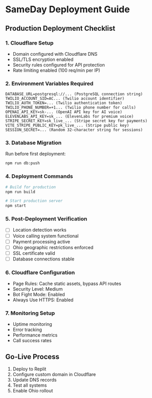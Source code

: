 # SameDay Deployment Guide

## Production Deployment Checklist

### 1. Cloudflare Setup
- Domain configured with Cloudflare DNS
- SSL/TLS encryption enabled
- Security rules configured for API protection
- Rate limiting enabled (100 req/min per IP)

### 2. Environment Variables Required
```
DATABASE_URL=postgresql://... (PostgreSQL connection string)
TWILIO_ACCOUNT_SID=AC... (Twilio account identifier)
TWILIO_AUTH_TOKEN=... (Twilio authentication token)
TWILIO_PHONE_NUMBER=+1... (Twilio phone number for calls)
OPENAI_API_KEY=sk-... (OpenAI API key for AI voice)
ELEVENLABS_API_KEY=sk_... (ElevenLabs for premium voice)
STRIPE_SECRET_KEY=sk_live_... (Stripe secret key for payments)
VITE_STRIPE_PUBLIC_KEY=pk_live_... (Stripe public key)
SESSION_SECRET=... (Random 32-character string for sessions)
```

### 3. Database Migration
Run before first deployment:
```bash
npm run db:push
```

### 4. Deployment Commands
```bash
# Build for production
npm run build

# Start production server
npm start
```

### 5. Post-Deployment Verification
- [ ] Location detection works
- [ ] Voice calling system functional
- [ ] Payment processing active
- [ ] Ohio geographic restrictions enforced
- [ ] SSL certificate valid
- [ ] Database connections stable

### 6. Cloudflare Configuration
- Page Rules: Cache static assets, bypass API routes
- Security Level: Medium
- Bot Fight Mode: Enabled
- Always Use HTTPS: Enabled

### 7. Monitoring Setup
- Uptime monitoring
- Error tracking
- Performance metrics
- Call success rates

## Go-Live Process
1. Deploy to Replit
2. Configure custom domain in Cloudflare
3. Update DNS records
4. Test all systems
5. Enable Ohio rollout